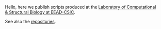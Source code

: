 Hello, 
here we publish scripts produced at the [Laboratory of Computational & Structural Biology at EEAD-CSIC](http://www.eead.csic.es/compbio).

See also the [repositories](https://github.com/eead-csic-compbio?tab=repositories).
